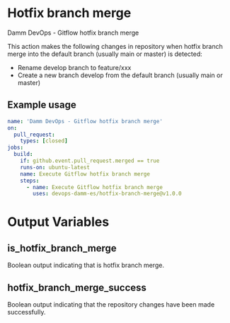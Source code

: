 # Hotfix branch merge

Damm DevOps - Gitflow hotfix branch merge

This action makes the following changes in repository when hotfix branch merge into the default branch (usually main or master) is detected:

- Rename develop branch to feature/xxx
- Create a new branch develop from the default branch (usually main or master)

## Example usage

```yaml
name: 'Damm DevOps - Gitflow hotfix branch merge'
on: 
  pull_request:
    types: [closed]
jobs:
  build:
    if: github.event.pull_request.merged == true
    runs-on: ubuntu-latest
    name: Execute Gitflow hotfix branch merge
    steps:
      - name: Execute Gitflow hotfix branch merge
        uses: devops-damm-es/hotfix-branch-merge@v1.0.0
```
# Output Variables

## is_hotfix_branch_merge

Boolean output indicating that is hotfix branch merge.

## hotfix_branch_merge_success

Boolean output indicating that the repository changes have been made successfully.